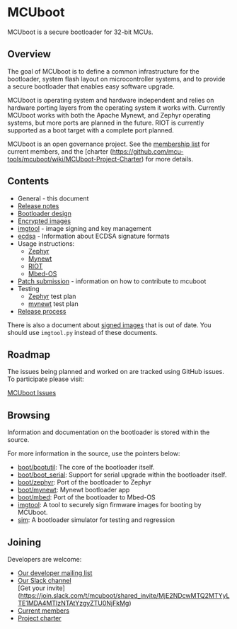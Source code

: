 # MCUboot

MCUboot is a secure bootloader for 32-bit MCUs.

## Overview

The goal of MCUboot is to define a common infrastructure for the bootloader, system flash layout on microcontroller systems, and to provide a secure bootloader that enables easy software upgrade.

MCUboot is operating system and hardware independent and relies on hardware porting layers from the operating system it works with.
Currently MCUboot works with both the Apache Mynewt, and Zephyr operating systems, but more ports are planned in the future.
RIOT is currently supported as a boot target with a complete port planned.

MCUboot is an open governance project.
See the [membership list](https://github.com/mcu-tools/mcuboot/wiki/Members) for current members, and the [charter (https://github.com/mcu-tools/mcuboot/wiki/MCUboot-Project-Charter) for more details.

## Contents

- General - this document
- [Release notes](release-notes.md)
- [Bootloader design](design.md)
- [Encrypted images](encrypted_images.md)
- [imgtool](imgtool.md) - image signing and key management
- [ecdsa](ecdsa.md) - Information about ECDSA signature formats
- Usage instructions:
  - [Zephyr](readme-zephyr.md)
  - [Mynewt](readme-mynewt.md)
  - [RIOT](readme-riot.md)
  - [Mbed-OS](readme-mbed.md)
- [Patch submission](SubmittingPatches.md) - information
  on how to contribute to mcuboot
- Testing
  - [Zephyr](testplan-zephyr.md) test plan
  - [mynewt](testplan-mynewt.md) test plan
- [Release process](release.md)

There is also a document about [signed images](signed_images.md) that is out of date.
You should use `imgtool.py` instead of these documents.

## Roadmap

The issues being planned and worked on are tracked using GitHub issues.
To participate please visit:

[MCUboot Issues](https://github.com/mcu-tools/mcuboot/issues)

## Browsing

Information and documentation on the bootloader is stored within the source.

For more information in the source, use the pointers below:

- [boot/bootutil](https://github.com/mcu-tools/mcuboot/tree/main/boot/bootutil): The core of the bootloader itself.
- [boot/boot\_serial](https://github.com/mcu-tools/mcuboot/tree/main/boot/boot_serial): Support for serial upgrade within the bootloader itself.
- [boot/zephyr](https://github.com/mcu-tools/mcuboot/tree/main/boot/zephyr): Port of the bootloader to Zephyr
- [boot/mynewt](https://github.com/mcu-tools/mcuboot/tree/main/boot/mynewt): Mynewt bootloader app
- [boot/mbed](https://github.com/mcu-tools/mcuboot/tree/main/boot/mbed): Port of the bootloader to Mbed-OS
- [imgtool](https://github.com/mcu-tools/mcuboot/tree/main/scripts/imgtool.py): A tool to securely sign firmware images for booting by MCUboot.
- [sim](https://github.com/mcu-tools/mcuboot/tree/main/sim): A bootloader simulator for testing and regression

## Joining

Developers are welcome:

* [Our developer mailing list](https://groups.io/g/MCUBoot)
* [Our Slack channel](https://mcuboot.slack.com/)<br />
  [Get your invite] (https://join.slack.com/t/mcuboot/shared_invite/MjE2NDcwMTQ2MTYyLTE1MDA4MTIzNTAtYzgyZTU0NjFkMg)
* [Current members](https://github.com/mcu-tools/mcuboot/wiki/Members)
* [Project charter](https://github.com/mcu-tools/mcuboot/wiki/MCUboot-Project-Charter)
